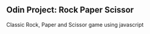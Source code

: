 Odin Project: Rock Paper Scissor
---------------------------------

Classic Rock, Paper and Scissor game using javascript




